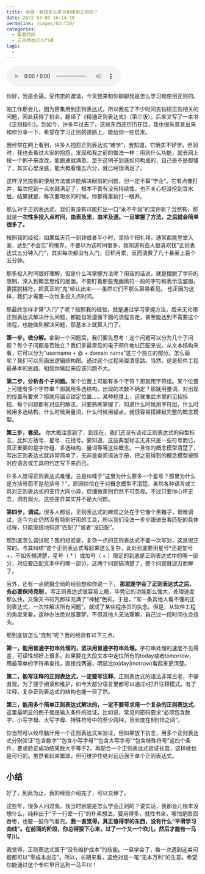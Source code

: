 ```yaml
---
title: 余晟：我是怎么学习和使用正则的？
date: 2022-03-09 16:14:10
permalink: /pages/62cf20/
categories:
  - 极客时间
  - 正则表达式入门课
tags:
  - 
---
```

<audio title="导读.余晟：我是怎么学习和使用正则的？" src="https://static001.geekbang.org/resource/audio/3e/e9/3e238eff9dd032baa6yy37b0c78835e9.mp3" controls="controls"></audio> 
<p>你好，我是余晟。受伟忠的邀请，今天我来和你聊聊我是怎么学习和使用正则的。</p><p>刚工作那会儿，因为密集用到正则表达式，所以我花了不少时间去钻研正则相关的问题，因此获得了机会，翻译了《精通正则表达式》（第三版），后来又写了一本书《正则指引》。到如今，许多年过去了，这些东西还历历在目，我也很乐意拿出来和你分享一下，希望在学习正则的道路上，能给你一些启发。</p><p>我经常在网上看到，许多⼈抱怨正则表达式“难学”，我知道，它确实不好学。但同时，我也去看过大家的抱怨，发现和我之前的做法⼀样：用到什么功能，就去网上搜⼀个例⼦来改改，能跑通就满意。至于这例子到底如何构成的，自己是不是都懂了，其实心里没底，能大概看懂五六分，就已经很满足了。</p><p>这样浮光掠影的使用方法或许能解决眼前的问题，但⼀定不算“学会”。它有点像打井，每次挖到⼀点水就满足了，根本不管有没有持续性，也不关心挖没挖到含水层。结果就是，每次要喝水的时候，你都得重新打⼀眼井。</p><p>那么对于正则表达式，我们有没有可能打出一口“永不干涸”的深井呢？当然有，那就是<strong>⼀次性多投入点时间，<strong><strong>由表及里，由术及道。一旦掌握了方法，之后就</strong></strong>会<strong><strong>简单很多了</strong></strong>。</strong></p><p>按照我的经验，如果每天花一刻钟或者半小时，坚持个把礼拜，通常都能登堂入室，达到“不会忘”的境界。不要以为这时间很多，我知道有些人很喜欢找“正则表达式五分钟入门”，其实每次都没有入门，日积月累，反而浪费了几十甚至上百个五分钟。</p><!-- [[[read_end]]] --><p>那多投入时间很好理解，但是什么叫掌握方法呢？用我的话说，就是摆脱了字符的限制，深入到概念思维的层面。不要盯着那些鬼画桃符⼀般的字符和表示法皱眉，要摆脱桃符，把真正的“鬼”给认出来——虽然它们不那么容易看见。 也正因为这样，我们才需要⼀次性多投入点时间。</p><p>那最终怎样才算“入门”了呢？按照我的经验，就是通过学习掌握方法，后来无论用正则表达式解决什么问题，都能自发遵循下面的流程去走，甚至能达到不需要这个流程，也能做到解决问题，那基本上就算入门了。</p><p><strong>第⼀步，做分解。</strong>拿到一个问题后，我们要先思考：这个问题可以分为几个子问题？每个子问题是否独立？我们拿最常见的电子邮件地址匹配来说。从文本结构来看，它可以分为“username + @ + domain name”这三个独立的部分。怎么画呢？我们可以先画出逻辑结构图。通过这个过程来厘清思路。当然，这是软件⼯程最基本的思路，相信你做起来应该问题不大。</p><p><strong>第⼆步，分析各个子问题。</strong>某个位置上可能有多个字符？那就用字符组。某个位置上可能有多个字符串？那就用多选结构。出现的次数不确定？那就用量词。对出现的位置有要求？那就用锚点锁定位置…… 某种程度上，这就像武术里的见招拆招，每个问题都有对应的解法，只要熟练掌握了，知道什么时候用字符组，什么时候用多选结构，什么时候用量词，什么时候用锚点，就很容易搭建起完整的概念模型。</p><p><strong> 第三步，套皮。</strong> 你大概注意到了，到现在，我们还没有谈论正则表达式的典型标志，比如方括号、星号、花括号。要知道，这些典型标志无非只是一些符号而已，真正重要的是字符组、多选结构、量词等等这些概念。一旦你的概念模型清楚了，写出正则表达式就非常简单了，无非是查阅语法手册，把之前得到的概念模型按照对应语言或工具的约定写下来而已。</p><p>许多人觉得正则表达式难懂，总是纠缠于“这里为什么要多一个星号？那里为什么是方括号而不是花括号？”，原因恰恰在于对概念模型不清楚。虽然各种语言或工具对正则表达式的支持大同小异，但细微差别仍然不可忽视。不过只要你心怀正念，洞若观火，这些差异其实并不是大问题。</p><p><strong>第四步，调试。</strong>很多人都说，正则表达式的麻烦之处在于它像个黑箱子，很难调试，迄今为止仍然没有特别好用的⼯具，所以我们没法⼀步步跟进去看匹配的具体过程，只能笼统地知道“匹配了”或者“没匹配”。</p><p>那到底怎么调试呢？我的经验是，复杂⼀点的正则表达式不能⼀次写对，这是很正常的。与其纠结“这个正则表达式看起来这么复杂，此处到底要用星号*还是加号+，不如先搞清楚，星号（ * ）或加号（ + ）限定的到底是正则表达式中的哪一部分，对应要匹配文本中的哪一部分。这两个问题搞清楚了，整个问题就迎刃而解了。</p><p>另外，还有⼀点统摄全局的经验想和你说一下，<strong> 那就是学会了正则表达式之后，务必要保持克制 </strong>。写正则表达式很容易上瘾，毕竟它的功能那么强⼤，处理速度那么快，⼜像天书符咒那样充满了“神秘”色彩。于是，“写⼀条其他⼈看不懂的正则表达式，⼀次性解决所有问题”，就成了某些程序员的执念。但是，从软件工程的角度来看，这种办法绝对是噩梦，不但其他人无法理解，自己过⼀段时间也会挠头。</p><p>那到底该怎么“克制”呢？我的经验有以下三点。</p><p><strong>第⼀，能用普通字符串处理的，坚决⽤普通字符串处理</strong><strong>。</strong>字符串处理的速度不见得差，可读性却好上很多。如果要在大段文本中定位所有的today或者tomorrow，用最简单的字符串查找，直接找两遍，明显比to(day|morrow)看起来更清楚。</p><p><strong>第⼆，能写注释的正则表达式，⼀定要写注释</strong>。正则表达式的语法非常古老，不够直观，为了便于阅读和维护，如今大部分语言里都可以通过x打开注释模式。有了注释，复杂正则表达式的结构也能一目了然。</p><p><strong>第三，能用多个简单正则表达式解决的，⼀定不要苛求用一个复杂的正则表达式</strong>。这里最明显的例子就是输入条件的验证。比如说，常见的密码要求“必须包含数字、小写字母、大写字母、特殊符号中的至少两种，且长度在8到16之间”。</p><p>你当然可以绞尽脑汁用一个正则表达式来验证，但如果放下执念，⽤多个正则表达式分别验证“包含数字”“包含小写字母”“包含大写字母”“包含特殊符号”这四个条件，要求验证成功结果数大于等于2，再配合一个正则表达式验证长度，这样做也是可行的。虽然看起来繁琐，但可维护性绝对远远强于单个正则表达式。</p><h2>小结</h2><p>好了，到此为⽌，我的经验介绍完了，可以交棒了。</p><p>这些年，很多人问过我，我当时到底是怎么学会正则的？说实话，我那会儿根本没想什么，纯粹出于“干一行爱一行”的朴素想法。要用得多，就找书来，哪怕是囫囵吞枣，也要一鼓作气看完。<strong>我一直觉得，真正值得学的东西，没有什么“平滑学习曲线”。在前面的阶段，你总得狠下心来，过了一个又一个坎儿，然后才能有一马平川。</strong></p><p>我觉得，正则表达式属于“没有维护成本”的技能。一旦学会了，每⼀次遇到这类问题都可以“零成本出击”。所以，长期来看，这绝对是一笔“无本万利”的生意。希望你能通过这个专栏早日达到一马平川！</p>